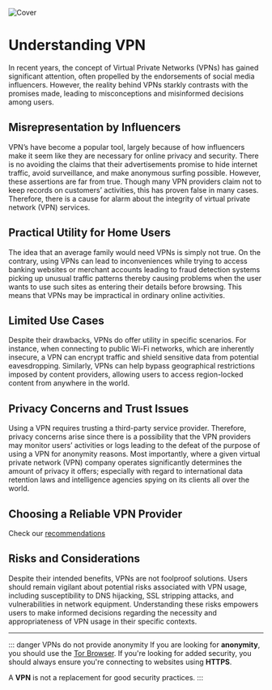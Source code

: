 ![Cover](/assets/covers/VPN.png)

# Understanding VPN
In recent years, the concept of Virtual Private Networks (VPNs) has gained significant attention, often propelled by the endorsements of social media influencers. However, the reality behind VPNs starkly contrasts with the promises made, leading to misconceptions and misinformed decisions among users.

## Misrepresentation by Influencers
VPN’s have become a popular tool, largely because of how influencers make it seem like they are necessary for online privacy and security. There is no avoiding the claims that their advertisements promise to hide internet traffic, avoid surveillance, and make anonymous surfing possible. However, these assertions are far from true. Though many VPN providers claim not to keep records on customers’ activities, this has proven false in many cases. Therefore, there is a cause for alarm about the integrity of virtual private network (VPN) services.

## Practical Utility for Home Users
The idea that an average family would need VPNs is simply not true. On the contrary, using VPNs can lead to inconveniences while trying to access banking websites or merchant accounts leading to fraud detection systems picking up unusual traffic patterns thereby causing problems when the user wants to use such sites as entering their details before browsing. This means that VPNs may be impractical in ordinary online activities.

## Limited Use Cases
Despite their drawbacks, VPNs do offer utility in specific scenarios. For instance, when connecting to public Wi-Fi networks, which are inherently insecure, a VPN can encrypt traffic and shield sensitive data from potential eavesdropping. Similarly, VPNs can help bypass geographical restrictions imposed by content providers, allowing users to access region-locked content from anywhere in the world.

## Privacy Concerns and Trust Issues
Using a VPN requires trusting a third-party service provider. Therefore, privacy concerns arise since there is a possibility that the VPN providers may monitor users’ activities or logs leading to the defeat of the purpose of using a VPN for anonymity reasons. Most importantly, where a given virtual private network (VPN) company operates significantly determines the amount of privacy it offers; especially with regard to international data retention laws and intelligence agencies spying on its clients all over the world.

## Choosing a Reliable VPN Provider
Check our [recommendations](/recommendations/providers/vpn-services)

## Risks and Considerations
Despite their intended benefits, VPNs are not foolproof solutions. Users should remain vigilant about potential risks associated with VPN usage, including susceptibility to DNS hijacking, SSL stripping attacks, and vulnerabilities in network equipment. Understanding these risks empowers users to make informed decisions regarding the necessity and appropriateness of VPN usage in their specific contexts.

---

::: danger VPNs do not provide anonymity
If you are looking for **anonymity**, you should use the [Tor Browser](/recommendations/internet-browsing/tor). If you're looking for added security, you should always ensure you're connecting to websites using **HTTPS**.

A **VPN** is not a replacement for good security practices.
:::

